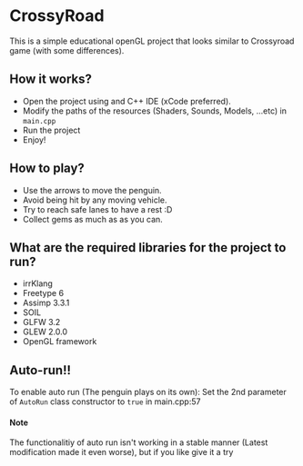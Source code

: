 # CrossyRoad
This is a simple educational openGL project that looks similar to Crossyroad game (with some differences).

## How it works?
* Open the project using and C++ IDE (xCode preferred).
* Modify the paths of the resources (Shaders, Sounds, Models, ...etc) in `main.cpp`
* Run the project
* Enjoy!

## How to play?
* Use the arrows to move the penguin.
* Avoid being hit by any moving vehicle.
* Try to reach safe lanes to have a rest :D
* Collect gems as much as as you can.

## What are the required libraries for the project to run?
* irrKlang
* Freetype 6
* Assimp 3.3.1
* SOIL
* GLFW 3.2
* GLEW 2.0.0
* OpenGL framework

## Auto-run!!
To enable auto run (The penguin plays on its own):
Set the 2nd parameter of `AutoRun` class constructor to `true` in main.cpp:57

#### Note
The functionalitiy of auto run isn't working in a stable manner (Latest modification made it even worse), but if you like give it a try

